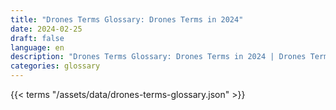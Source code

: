 ```yaml
---
title: "Drones Terms Glossary: Drones Terms in 2024"  
date: 2024-02-25
draft: false
language: en
description: "Drones Terms Glossary: Drones Terms in 2024 | Drones Terms Glossary"
categories: glossary
---
```


{{< terms "/assets/data/drones-terms-glossary.json" >}}